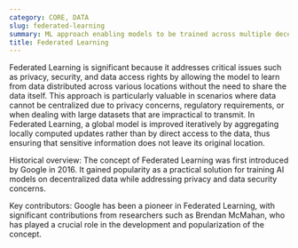 ```yaml
---
category: CORE, DATA
slug: federated-learning
summary: ML approach enabling models to be trained across multiple decentralized devices or servers holding local data samples, without exchanging them.
title: Federated Learning
---
```


Federated Learning is significant because it addresses critical issues such as privacy, security, and data access rights by allowing the model to learn from data distributed across various locations without the need to share the data itself. This approach is particularly valuable in scenarios where data cannot be centralized due to privacy concerns, regulatory requirements, or when dealing with large datasets that are impractical to transmit. In Federated Learning, a global model is improved iteratively by aggregating locally computed updates rather than by direct access to the data, thus ensuring that sensitive information does not leave its original location.

Historical overview: The concept of Federated Learning was first introduced by Google in 2016. It gained popularity as a practical solution for training AI models on decentralized data while addressing privacy and data security concerns.

Key contributors: Google has been a pioneer in Federated Learning, with significant contributions from researchers such as Brendan McMahan, who has played a crucial role in the development and popularization of the concept.